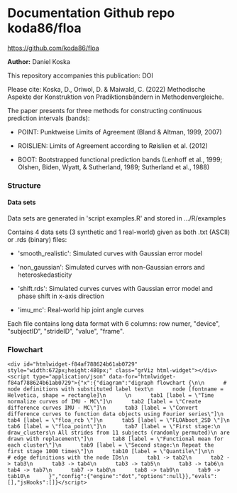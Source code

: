 # Documentation Github repo koda86/floa

https://github.com/koda86/floa

**Author:** Daniel Koska

This repository accompanies this publication: DOI

Please cite: Koska, D., Oriwol, D. & Maiwald, C. (2022) Methodische Aspekte der Konstruktion von Pradiktionsbändern in Methodenvergleiche.


The paper presents for three methods for constructing continuous prediction intervals (bands):

- POINT: Punktweise Limits of Agreement (Bland & Altman, 1999, 2007)

- ROISLIEN: Limits of Agreement according to Røislien et al. (2012)

- BOOT: Bootstrapped functional prediction bands (Lenhoff et al., 1999; Olshen, Biden, Wyatt, & Sutherland, 1989; Sutherland et al., 1988)


### Structure

#### Data sets

Data sets are generated in 'script examples.R' and stored in .../R/examples

Contains 4 data sets (3 synthetic and 1 real-world) given as both .txt (ASCII) or .rds (binary) files:

- 'smooth_realistic': Simulated curves with Gaussian error model

- 'non_gaussian': Simulated curves with non-Gaussian errors and heteroskedasticity

- 'shift.rds': Simulated curves curves with Gaussian error model and phase shift in x-axis direction

- 'imu_mc': Real-world hip joint angle curves

Each file contains long data format with 6 columns: row numer, "device", "subjectID", "strideID", "value", "frame".


### Flowchart


```{=html}
<div id="htmlwidget-f84af788624b61ab0729" style="width:672px;height:480px;" class="grViz html-widget"></div>
<script type="application/json" data-for="htmlwidget-f84af788624b61ab0729">{"x":{"diagram":"digraph flowchart {\n\n      # node definitions with substituted label text\n      node [fontname = Helvetica, shape = rectangle]\n      \n      tab1 [label = \"Time normalize curves of IMU - MC\"]\n      tab2 [label = \"Create difference curves IMU - MC\"]\n      tab3 [label = \"Convert difference curves to function data objects using Fourier series\"]\n      tab4 [label = \"floa_rcb \"]\n      tab5 [label = \"FLOAboot_2SD \"]\n      tab6 [label = \"floa_point\"]\n      tab7 [label = \"First stage:\n draw_clusters\n All strides from 11 subjects (randomly permuted)\n are drawn with replacement\"]\n      tab8 [label = \"Functional mean for each cluster\"]\n      tab9 [label = \"Second stage:\n Repeat the first stage 1000 times\"]\n      tab10 [label = \"Quantile\"]\n\n      # edge definitions with the node IDs\n      tab1 -> tab2\n      tab2 -> tab3\n      tab3 -> tab4\n      tab3 -> tab5\n      tab3 -> tab6\n      tab4 -> tab7\n      tab7 -> tab8\n      tab8 -> tab9\n      tab9 -> tab10\n      }","config":{"engine":"dot","options":null}},"evals":[],"jsHooks":[]}</script>
```
